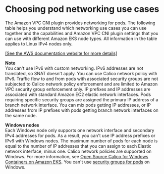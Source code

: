 # Choosing pod networking use cases<a name="pod-networking-use-cases"></a>

The Amazon VPC CNI plugin provides networking for pods\. The following table helps you understand which networking use cases you can use together and the capabilities and Amazon VPC CNI plugin settings that you can use with different Amazon EKS node types\. All information in the table applies to Linux IPv4 nodes only\.

[\[See the AWS documentation website for more details\]](http://docs.aws.amazon.com/eks/latest/userguide/pod-networking-use-cases.html)

**Note**  
You can't use IPv6 with custom networking\.
IPv6 addresses are not translated, so SNAT doesn't apply\.
You can use Calico network policy with IPv6\.
Traffic flow to and from pods with associated security groups are not subjected to Calico network policy enforcement and are limited to Amazon VPC security group enforcement only\. 
IP prefixes and IP addresses are associated with standard Amazon EC2 elastic network interfaces\. Pods requiring specific security groups are assigned the primary IP address of a branch network interface\. You can mix pods getting IP addresses, or IP addresses from IP prefixes with pods getting branch network interfaces on the same node\.

**Windows nodes**  
Each Windows node only supports one network interface and secondary IPv4 addresses for pods\. As a result, you can't use IP address prefixes or IPv6 with Windows nodes\. The maximum number of pods for each node is equal to the number of IP addresses that you can assign to each Elastic network interface, minus one\. Calico network policies are supported on Windows\. For more information, see [Open Source Calico for Windows Containers on Amazon EKS](http://aws.amazon.com/blogs/containers/open-source-calico-for-windows-containers-on-amazon-eks/)\. You can't use [security groups for pods](security-groups-for-pods.md) on Windows\.